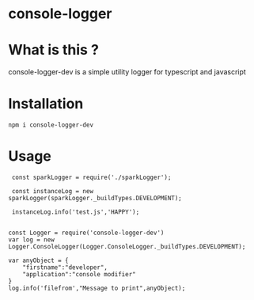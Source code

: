 # console-logger
# What is this ?
console-logger-dev is a simple utility logger for typescript and javascript

# Installation
    npm i console-logger-dev


# Usage
     const sparkLogger = require('./sparkLogger');

     const instanceLog = new sparkLogger(sparkLogger._buildTypes.DEVELOPMENT); 

     instanceLog.info('test.js','HAPPY');


    const Logger = require('console-logger-dev')
    var log = new Logger.ConsoleLogger(Logger.ConsoleLogger._buildTypes.DEVELOPMENT);

    var anyObject = {
        "firstname":"developer",
        "application":"console modifier"
    }
    log.info('filefrom',"Message to print",anyObject);

